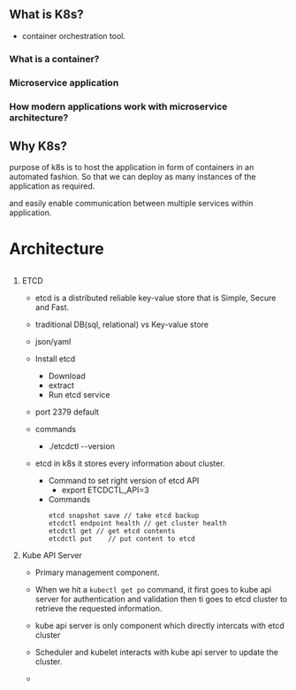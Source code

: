 ## What is K8s?
- container orchestration tool.
### What is a container?
### Microservice application
### How modern applications work with microservice architecture?

## Why K8s?
purpose of k8s is to host the application in form of containers in an automated fashion. 
So that we can deploy as many instances of the application as required.

and easily enable communication between multiple services within application.


# Architecture
<image>

1. ETCD 
    - etcd is a distributed reliable key-value store that is Simple, Secure and Fast.

    - traditional DB(sql, relational) vs Key-value store

    - json/yaml
    - Install etcd
        - Download
        - extract
        - Run etcd service
    - port 2379 default

    - commands
        - ./etcdctl --version

    - etcd in k8s
        it stores every information about cluster.

        - Command to set right version of etcd API  
            - export ETCDCTL_API=3
        - Commands
            ```
            etcd snapshot save // take etcd backup
            etcdctl endpoint health // get cluster health
            etcdctl get // get etcd contents 
            etcdctl put    // put content to etcd
            ```

2. Kube API Server
    - Primary management component.
    - When we hit a ```kubectl get po``` command, it first goes to kube api server for authentication and validation then ti goes to etcd cluster to retrieve the requested information.

    - kube api server is only component which directly intercats with etcd cluster

    - Scheduler and kubelet interacts with kube api server to update the cluster.

    - 



